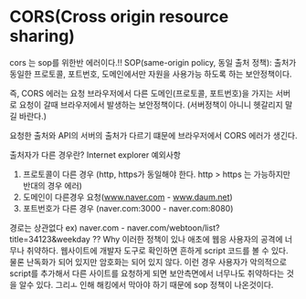 # CORS(Cross origin resource sharing)

cors 는 sop를 위한반 에러이다.!!
SOP(same-origin policy, 동일 출처 정책): 출처가 동일한 프로토콜, 포트번호, 도메인에서만 자원을 사용가능 하도록 하는 보안정책이다.

즉, CORS 에러는 요청 브라우저에서 다른 도메인(프로토콜, 포트번호)을 가지는 서버로 요청이 갈때 브라우저에서 발생하는 보안정책이다. (서버정책이 아니니 헷갈리지 말길 바란다.)

요청한 출처와 API의 서버의 출처가 다르기 떄문에 브라우저에서 CORS 에러가 생긴다.

출처자가 다른 경우란? Internet explorer 예외사항

1. 프로토콜이 다른 경우 (http, https가 동일해야 한다. http > https 는 가능하지만 반대의 경우 에러)
2. 도메인이 다른경우 요청(www.naver.com - www.daum.net)
3. 포트번호가 다른 경우 (naver.com:3000 - naver.com:8080)

경로는 상관없다 ex) naver.com - naver.com/webtoon/list?title=34123&weekday
⁇ Why 이러한 정책이 있나
애초에 웹응 사용자의 공격에 너무나 취약하다.
웹사이트에 개발자 도구로 확인하면 흔하게 script 코드를 볼 수 있다. 물론 난독화가 되어 있지만 암호화는 되어 있지 않다. 이런 경우 사용자가 악의적으로 script를 추가해서 다른 사이트를 요청하게 되면 보안측면에서 너무나도 취약하다는 것을 알수 있다. 그리ㅗ 인해 해킹에서 막아야 하기 때문에 sop 정책이 나온것이다.
